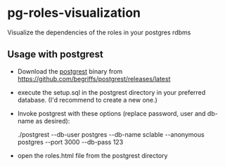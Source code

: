 # pg-roles-visualization
Visualize the dependencies of the roles in your postgres rdbms




## Usage with postgrest

* Download the [postgrest](https://github.com/begriffs/postgrest) binary from https://github.com/begriffs/postgrest/releases/latest
* execute the setup.sql in the postgrest directory in your preferred database. (I'd recommend to create a new one.) 
* Invoke postgrest with these options (replace password, user and db-name as desired):

    ./postgrest --db-user postgres --db-name sclable --anonymous postgres --port 3000 --db-pass 123

* open the roles.html file from the postgrest directory
